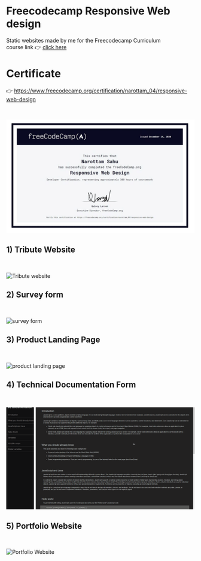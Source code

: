 # Freecodecamp Responsive Web design

Static websites made by me for the Freecodecamp Curriculum
<br>
course link 👉 [click here](https://www.freecodecamp.org/learn/)

# Certificate

👉 https://www.freecodecamp.org/certification/narottam_04/responsive-web-design

<br>

![certificate](./gif/certficate.jpeg)
<br>

## 1) Tribute Website

<br>

![Tribute website](./gif/Tribute-website.gif)
<br>

## 2) Survey form

<br>

![survey form](./gif/survey-form.gif)
<br>

## 3) Product Landing Page

<br>

![product landing page](./gif/product-landing-page.gif)
<br>

## 4) Technical Documentation Form

<br>

![technical documentation form](./gif/technical-page.gif)
<br>

## 5) Portfolio Website

<br>

![Portfolio Website](./gif/portfolio.gif)
<br>
